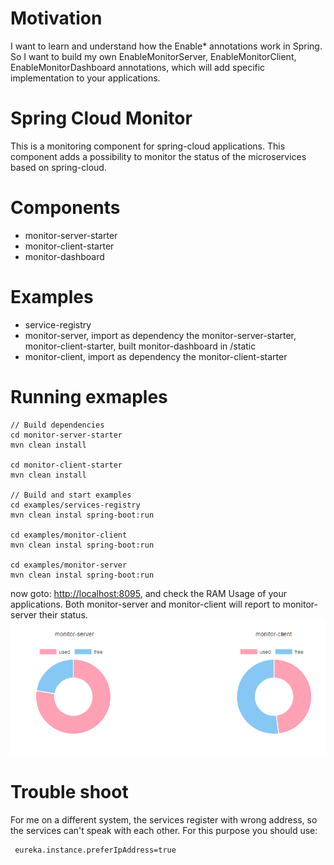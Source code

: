 # Motivation
I want to learn and understand how the Enable\* annotations work in Spring. So I want to build my own EnableMonitorServer, EnableMonitorClient, EnableMonitorDashboard annotations, which will add specific implementation to your applications.

# Spring Cloud Monitor
This is a monitoring component for spring-cloud applications. This component adds a possibility to monitor the status of the microservices based on spring-cloud.

# Components
- monitor-server-starter
- monitor-client-starter
- monitor-dashboard

# Examples
- service-registry
- monitor-server, import as dependency the monitor-server-starter, monitor-client-starter, built monitor-dashboard in /static
- monitor-client, import as dependency the monitor-client-starter

# Running exmaples
    // Build dependencies
    cd monitor-server-starter
    mvn clean install
  
    cd monitor-client-starter
    mvn clean install
  
    // Build and start examples
    cd examples/services-registry
    mvn clean instal spring-boot:run
  
    cd examples/monitor-client
    mvn clean instal spring-boot:run
  
    cd examples/monitor-server
    mvn clean instal spring-boot:run
    
now goto:  [http://localhost:8095](http://localhost:8095), and check the RAM Usage of your applications. 
Both monitor-server and monitor-client will report to monitor-server their status.
![Monitor Dashboard](https://github.com/alwasdev/spring-cloud-monitor/blob/master/examples/image.png?raw=true)

# Trouble shoot
For me on a different system, the services register with wrong address, so the services can't speak with each other.
For this purpose you should use:   

     eureka.instance.preferIpAddress=true
